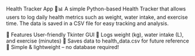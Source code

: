 Health Tracker App 🏥📊
A simple Python-based Health Tracker that allows users to log daily health metrics such as weight, water intake, and exercise time. The data is saved in a CSV file for easy tracking and analysis.

🚀 Features
User-friendly Tkinter GUI 📌
Logs weight (kg), water intake (L), and exercise (minutes) 💪
Saves data to health_data.csv for future reference 📁
Simple & lightweight – no database required!
